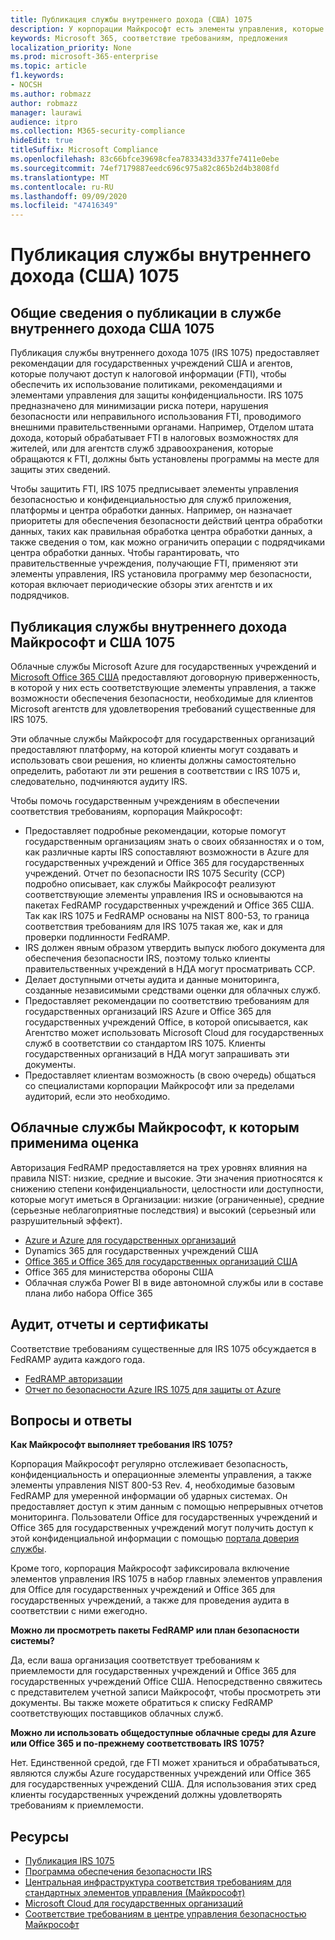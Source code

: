 ```yaml
---
title: Публикация службы внутреннего дохода (США) 1075
description: У корпорации Майкрософт есть элементы управления, которые отвечают требованиям для публикации в службе внутреннего дохода (США) 1075.
keywords: Microsoft 365, соответствие требованиям, предложения
localization_priority: None
ms.prod: microsoft-365-enterprise
ms.topic: article
f1.keywords:
- NOCSH
ms.author: robmazz
author: robmazz
manager: laurawi
audience: itpro
ms.collection: M365-security-compliance
hideEdit: true
titleSuffix: Microsoft Compliance
ms.openlocfilehash: 83c66bfce39698cfea7833433d337fe7411e0ebe
ms.sourcegitcommit: 74ef7179887eedc696c975a82c865b2d4b3808fd
ms.translationtype: MT
ms.contentlocale: ru-RU
ms.lasthandoff: 09/09/2020
ms.locfileid: "47416349"
---
```

# <a name="us-internal-revenue-service-publication-1075"></a>Публикация службы внутреннего дохода (США) 1075

## <a name="us-internal-revenue-service-publication-1075-overview"></a>Общие сведения о публикации в службе внутреннего дохода США 1075

Публикация службы внутреннего дохода 1075 (IRS 1075) предоставляет рекомендации для государственных учреждений США и агентов, которые получают доступ к налоговой информации (FTI), чтобы обеспечить их использование политиками, рекомендациями и элементами управления для защиты конфиденциальности. IRS 1075 предназначено для минимизации риска потери, нарушения безопасности или неправильного использования FTI, проводимого внешними правительственными органами. Например, Отделом штата дохода, который обрабатывает FTI в налоговых возможностях для жителей, или для агентств служб здравоохранения, которые обращаются к FTI, должны быть установлены программы на месте для защиты этих сведений.  
  
Чтобы защитить FTI, IRS 1075 предписывает элементы управления безопасностью и конфиденциальностью для служб приложения, платформы и центра обработки данных. Например, он назначает приоритеты для обеспечения безопасности действий центра обработки данных, таких как правильная обработка центра обработки данных, а также сведения о том, как можно ограничить операции с подрядчиками центра обработки данных. Чтобы гарантировать, что правительственные учреждения, получающие FTI, применяют эти элементы управления, IRS установила программу мер безопасности, которая включает периодические обзоры этих агентств и их подрядчиков.

## <a name="microsoft-and-us-internal-revenue-service-publication-1075"></a>Публикация службы внутреннего дохода Майкрософт и США 1075

Облачные службы Microsoft Azure для государственных учреждений и [Microsoft Office 365 США](https://products.office.com/government/office-365-web-services-for-government) предоставляют договорную приверженность, в которой у них есть соответствующие элементы управления, а также возможности обеспечения безопасности, необходимые для клиентов Microsoft агентств для удовлетворения требований существенные для IRS 1075.  
  
Эти облачные службы Майкрософт для государственных организаций предоставляют платформу, на которой клиенты могут создавать и использовать свои решения, но клиенты должны самостоятельно определить, работают ли эти решения в соответствии с IRS 1075 и, следовательно, подчиняются аудиту IRS.  
  
Чтобы помочь государственным учреждениям в обеспечении соответствия требованиям, корпорация Майкрософт:

- Предоставляет подробные рекомендации, которые помогут государственным организациям знать о своих обязанностях и о том, как различные карты IRS сопоставляют возможности в Azure для государственных учреждений и Office 365 для государственных учреждений. Отчет по безопасности IRS 1075 Security (ССР) подробно описывает, как службы Майкрософт реализуют соответствующие элементы управления IRS и основываются на пакетах FedRAMP государственных учреждений и Office 365 США. Так как IRS 1075 и FedRAMP основаны на NIST 800-53, то граница соответствия требованиям для IRS 1075 такая же, как и для проверки подлинности FedRAMP.
- IRS должен явным образом утвердить выпуск любого документа для обеспечения безопасности IRS, поэтому только клиенты правительственных учреждений в НДА могут просматривать ССР.
- Делает доступными отчеты аудита и данные мониторинга, созданные независимыми средствами оценки для облачных служб.
- Предоставляет рекомендации по соответствию требованиям для государственных организаций IRS Azure и Office 365 для государственных учреждений Office, в которой описывается, как Агентство может использовать Microsoft Cloud для государственных служб в соответствии со стандартом IRS 1075. Клиенты государственных организаций в НДА могут запрашивать эти документы.
- Предоставляет клиентам возможность (в свою очередь) общаться со специалистами корпорации Майкрософт или за пределами аудиторий, если это необходимо.

## <a name="microsoft-in-scope-cloud-services"></a>Облачные службы Майкрософт, к которым применима оценка

Авторизация FedRAMP предоставляется на трех уровнях влияния на правила NIST: низкие, средние и высокие. Эти значения приотносятся к снижению степени конфиденциальности, целостности или доступности, которые могут иметься в Организации: низкие (ограниченные), средние (серьезные неблагоприятные последствия) и высокий (серьезный или разрушительный эффект).

- [Azure и Azure для государственных организаций](https://azure.microsoft.com/global-infrastructure/government/)
- Dynamics 365 для государственных учреждений США
- [Office 365 и Office 365 для государственных организаций США](https://go.microsoft.com/fwlink/p/?LinkID=2077751)
- Office 365 для министерства обороны США
- Облачная служба Power BI в виде автономной службы или в составе плана либо набора Office 365

## <a name="audits-reports-and-certificates"></a>Аудит, отчеты и сертификаты

Соответствие требованиям существенные для IRS 1075 обсуждается в FedRAMP аудита каждого года.

- [FedRAMP авторизации](https://marketplace.fedramp.gov/#/product/azure-government?sort=productName&productNameSearch=azure)
- [Отчет по безопасности Azure IRS 1075 для защиты от Azure](https://aka.ms/AzureIRS1075SafeguardSecurityReport)

## <a name="frequently-asked-questions"></a>Вопросы и ответы

**Как Майкрософт выполняет требования IRS 1075?**

Корпорация Майкрософт регулярно отслеживает безопасность, конфиденциальность и операционные элементы управления, а также элементы управления NIST 800-53 Rev. 4, необходимые базовым FedRAMP для умеренной информации об ударных системах. Он предоставляет доступ к этим данным с помощью непрерывных отчетов мониторинга. Пользователи Office для государственных учреждений и Office 365 для государственных учреждений могут получить доступ к этой конфиденциальной информации с помощью [портала доверия службы](https://aka.ms/stphelp).

Кроме того, корпорация Майкрософт зафиксировала включение элементов управления IRS 1075 в набор главных элементов управления для Office для государственных учреждений и Office 365 для государственных учреждений, а также для проведения аудита в соответствии с ними ежегодно.

**Можно ли просмотреть пакеты FedRAMP или план безопасности системы?**

Да, если ваша организация соответствует требованиям к приемлемости для государственных учреждений и Office 365 для государственных учреждений Office США. Непосредственно свяжитесь с представителем учетной записи Майкрософт, чтобы просмотреть эти документы. Вы также можете обратиться к списку FedRAMP соответствующих поставщиков облачных служб.

**Можно ли использовать общедоступные облачные среды для Azure или Office 365 и по-прежнему соответствовать IRS 1075?**

Нет. Единственной средой, где FTI может храниться и обрабатываться, являются службы Azure государственных учреждений или Office 365 для государственных учреждений США. Для использования этих сред клиенты государственных учреждений должны удовлетворять требованиям к приемлемости.

## <a name="resources"></a>Ресурсы

- [Публикация IRS 1075](https://www.irs.gov/pub/irs-pdf/p1075.pdf)
- [Программа обеспечения безопасности IRS](https://www.irs.gov/uac/Safeguards-Program)
- [Центральная инфраструктура соответствия требованиям для стандартных элементов управления (Майкрософт)](https://www.microsoft.com/trust-center/compliance/compliance-overview)
- [Microsoft Cloud для государственных организаций](https://enterprise.microsoft.com/industries/government/start-your-microsoft-cloud-for-government-trial-today)
- [Соответствие требованиям в центре управления безопасностью Майкрософт](https://www.microsoft.com/trust-center/compliance/compliance-overview)
